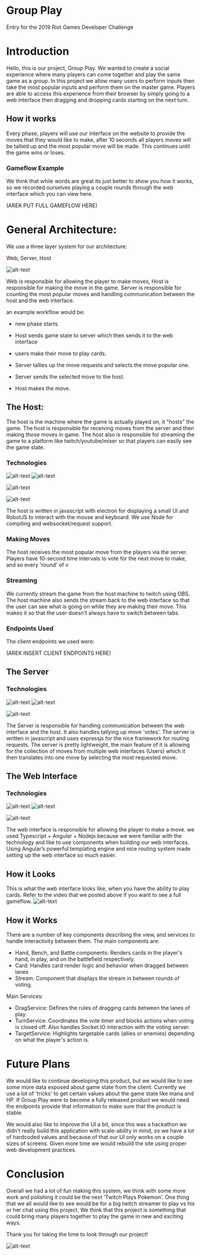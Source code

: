 

# Group Play

  

Entry for the 2019 Riot Games Developer Challenge

  
  

# Introduction

Hello, this is our project, Group Play. We wanted to create a social experience where many players can come together and play the same game as a group. In this project we allow many users to perform inputs then take the most popular inputs and perform them on the master game. Players are able to access this experience from their browser by simply going to a web interface then dragging and dropping cards starting on the next turn.

  

## How it works

  

Every phase, players will use our interface on the website to provide the moves that they would like to make, after 10 seconds all players moves will be tallied up and the most popular move will be made. This continues until the game wins or loses.

  

### Gameflow Example

We think that while words are great its just better to show you how it works, so we recorded ourselves playing a couple rounds through the web interface which you can view here.

(AREK PUT FULL GAMEFLOW HERE)

  

# General Architecture:

We use a three layer system for our architecture:

Web, Server, Host

![alt-text](https://i.imgur.com/n45R27Q.png)

  

Web is responsible for allowing the player to make moves, Host is responsible for making the move in the game. Server is responsible for counting the most popular moves and handling communication between the host and the web interface.

  

an example workflow would be:

- new phase starts.

- Host sends game state to server which then sends it to the web interface

- users make their move to play cards.

- Server tallies up the move requests and selects the move popular one.

- Server sends the selected move to the host.

- Host makes the move.

  

## The Host:

The host is the machine where the game is actually played on, it "hosts" the game. The host is responsible for receiving moves from the server and then making those moves in game. The host also is responsible for streaming the game to a platform like twitch/youtube/mixer so that players can easily see the game state.

  

### Technologies

![alt-text](https://d2eip9sf3oo6c2.cloudfront.net/tags/images/000/000/256/square_256/nodejslogo.png) ![alt-text](https://encrypted-tbn0.gstatic.com/images?q=tbn:ANd9GcT1FFAoeYsy1wUOKh1BrSQhwtnmyv6ZEV4BkROjwT2aiYoiDYX90g&s)

![alt-text](http://icons.iconarchive.com/icons/papirus-team/papirus-apps/256/electron-icon.png)

![alt-text](https://camo.githubusercontent.com/ab0771e05fd85f2c4c7ceaf490055d8b0e4b4deb/68747470733a2f2f636c6475702e636f6d2f3141544466324a4d74762e706e67)

  

The host is written in javascript with electron for displaying a small UI and RobotJS to interact with the mouse and keyboard. We use Node for compiling and websocket/request support.

  

### Making Moves

The host receives the most popular move from the players via the server. Players have 10-second time intervals to vote for the next move to make, and so every 'round' of v

  

### Streaming

We currently stream the game from the host machine to twitch using OBS. The host machine also sends the stream back to the web interface so that the user can see what is going on while they are making their move. This makes it so that the user doesn't always have to switch between tabs.

  

### Endpoints Used

The client endpoints we used were:

(AREK INSERT CLIENT ENDPOINTS HERE)

## The Server

### Technologies

![alt-text](https://d2eip9sf3oo6c2.cloudfront.net/tags/images/000/000/256/square_256/nodejslogo.png) ![alt-text](https://encrypted-tbn0.gstatic.com/images?q=tbn:ANd9GcT1FFAoeYsy1wUOKh1BrSQhwtnmyv6ZEV4BkROjwT2aiYoiDYX90g&s)

![alt-text](https://buttercms.com/static/images/tech_banners/ExpressJS.png)

  

The Server is responsible for handling communication between the web interface and the host. It also handles tallying up move 'votes'. The server is written in javascript and uses expressjs for the nice framework for routing requests. The server is pretty lightweight, the main feature of it is allowing for the collection of moves from multiple web interfaces (Users) which it then translates into one move by selecting the most requested move. 

  

## The Web Interface

### Technologies

![alt-text](https://d2eip9sf3oo6c2.cloudfront.net/tags/images/000/000/256/square_256/nodejslogo.png) ![alt-text](https://d2eip9sf3oo6c2.cloudfront.net/tags/images/000/000/377/square_256/typescriptlang.png)

![alt-text](https://angular.io/assets/images/logos/angularjs/AngularJS-Shield.svg)

  

The web interface is responsible for allowing the player to make a move. we used Typescript + Angular + Nodejs because we were familiar with the technology and like to use components when building our web interfaces. Using Angular’s powerful templating engine and nice routing system made setting up the web interface so much easier.

## How it Looks 
This is what the web interface looks like, when you have the ability to play cards. Refer to the video that we posted above if you want to see a full gameflow. 
![alt-text](https://cdn.discordapp.com/attachments/641793696026853377/647256482454437898/unknown.png)

## How it Works

There are a number of key components describing the view, and services to handle interactivity between them.
The main components are:
- Hand, Bench, and Battle components: Renders cards in the player's hand, in play, and on the battlefield respectively.
- Card: Handles card render logic and behavior when dragged between lanes
- Stream: Component that displays the stream in between rounds of voting.

Main Services:
- DragService: Defines the rules of dragging cards between the lanes of play.
- TurnService: Coordinates the vote timer and blocks actions when voting is closed off. Also handles Socket.IO interaction with the voting server.
- TargetService: Highlights targetable cards (allies or enemies) depending on what the player's action is.

  

# Future Plans

We would like to continue developing this product, but we would like to see some more data exposed about game state from the client. Currently we use a lot of 'tricks' to get certain values about the game state like mana and HP. If Group Play were to become a fully released product we would need the endpoints provide that information to make sure that the product is stable.

We would also like to improve the UI a bit, since this was a hackathon we didn't really build this application with scale-ability in mind, so we have a lot of hardcoded values and because of that our UI only works on a couple sizes of screens. Given more time we would rebuild the site using proper web development practices.

  

# Conclusion

Overall we had a lot of fun making this system, we think with some more work and polishing it could be the next 'Twitch Plays Pokemon'. One thing that we all would like to see would be for a big twitch streamer to play vs his or her chat using this project. We think that this project is something that could bring many players together to play the game in new and exciting ways.

  

Thank you for taking the time to look through our project!

  

![alt-text](https://vignette.wikia.nocookie.net/leagueoflegends/images/a/ae/Joy_Pengu_Emote.png)